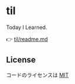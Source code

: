 # til
Today I Learned.

:point_right: [til/readme.md](til/readme.md)

## License
コードのライセンスは [MIT](LICENSE)
